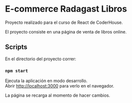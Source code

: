 # E-commerce Radagast Libros 

Proyecto realizado para el curso de React de CoderHouse.

El proyecto consiste en una página de venta de libros online.


## Scripts

En el directorio del proyecto correr:

### `npm start`

Ejecuta la aplicación en modo desarrollo.\
Abrir [http://localhost:3000](http://localhost:3000) para verlo en el navegador.

La página se recarga al momento de hacer cambios.

